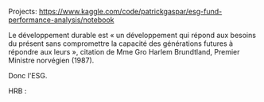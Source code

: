 
Projects: 
https://www.kaggle.com/code/patrickgaspar/esg-fund-performance-analysis/notebook



Le développement durable est « un développement qui répond aux besoins du présent sans compromettre la capacité des générations futures à répondre aux leurs », citation de Mme Gro Harlem Brundtland, Premier Ministre norvégien (1987).



Donc l'ESG.



HRB : 
